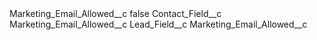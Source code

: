 <?xml version="1.0" encoding="UTF-8"?>
<CustomMetadata xmlns="http://soap.sforce.com/2006/04/metadata" xmlns:xsi="http://www.w3.org/2001/XMLSchema-instance" xmlns:xsd="http://www.w3.org/2001/XMLSchema">
    <label>Marketing_Email_Allowed__c</label>
    <protected>false</protected>
    <values>
        <field>Contact_Field__c</field>
        <value xsi:type="xsd:string">Marketing_Email_Allowed__c</value>
    </values>
    <values>
        <field>Lead_Field__c</field>
        <value xsi:type="xsd:string">Marketing_Email_Allowed__c</value>
    </values>
</CustomMetadata>
